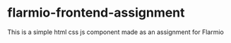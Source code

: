 # flarmio-frontend-assignment
This is a simple html css js component made as an assignment for Flarmio
